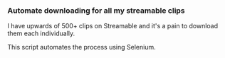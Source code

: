### Automate downloading for all my streamable clips

I have upwards of 500+ clips on Streamable and it's a pain to download them each individually.

This script automates the process using Selenium.
